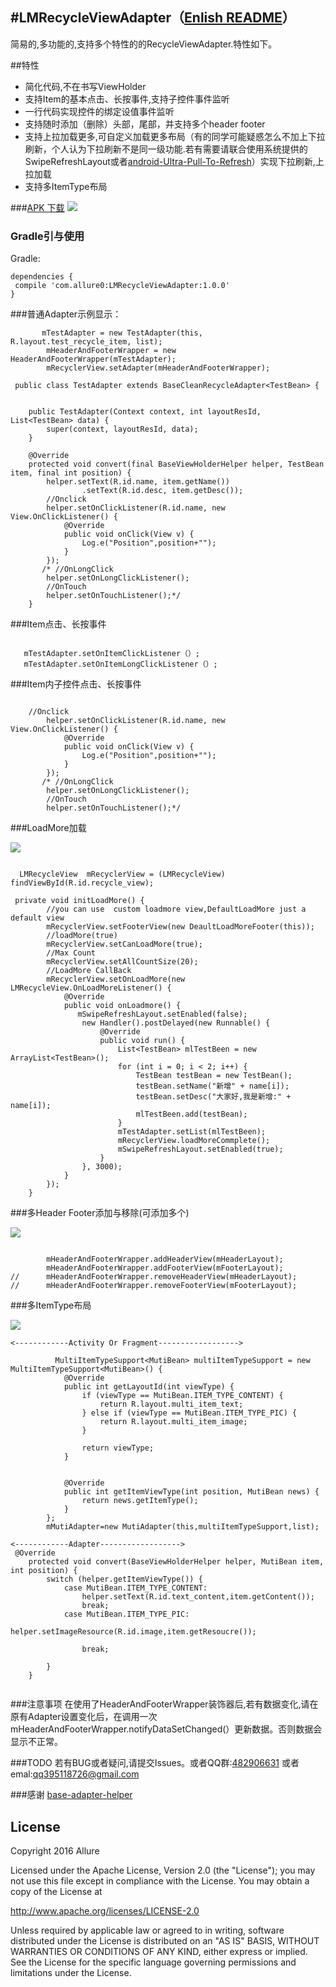 #LMRecycleViewAdapter（[Enlish README](https://github.com/Allure0/LMRecycleAdapter/blob/master/README.md)）
-------------
简易的,多功能的,支持多个特性的的RecycleViewAdapter.特性如下。

##特性

- 简化代码,不在书写ViewHolder
- 支持Item的基本点击、长按事件,支持子控件事件监听
- 一行代码实现控件的绑定设值事件监听
- 支持随时添加（删除）头部，尾部，并支持多个header footer
- 支持上拉加载更多,可自定义加载更多布局（有的同学可能疑惑怎么不加上下拉刷新，个人认为下拉刷新不是同一级功能.若有需要请联合使用系统提供的SwipeRefreshLayout或者[android-Ultra-Pull-To-Refresh](https://github.com/liaohuqiu/android-Ultra-Pull-To-Refresh)）实现下拉刷新,上拉加载
- 支持多ItemType布局

###[APK 下载](https://raw.githubusercontent.com/Allure0/LMRecycleAdapter/master/demo/sample-debug.apk)
![](https://raw.githubusercontent.com/Allure0/LMRecycleAdapter/master/demo/adapter_gif.gif)

### Gradle引与使用
Gradle:  
```
dependencies {
 compile 'com.allure0:LMRecycleViewAdapter:1.0.0'
}
```
###普通Adapter示例显示：

```
       mTestAdapter = new TestAdapter(this, R.layout.test_recycle_item, list);
        mHeaderAndFooterWrapper = new HeaderAndFooterWrapper(mTestAdapter);
        mRecyclerView.setAdapter(mHeaderAndFooterWrapper);
  
 public class TestAdapter extends BaseCleanRecycleAdapter<TestBean> {


    public TestAdapter(Context context, int layoutResId, List<TestBean> data) {
        super(context, layoutResId, data);
    }

    @Override
    protected void convert(final BaseViewHolderHelper helper, TestBean item, final int position) {
        helper.setText(R.id.name, item.getName())
                .setText(R.id.desc, item.getDesc());
        //Onclick
        helper.setOnClickListener(R.id.name, new View.OnClickListener() {
            @Override
            public void onClick(View v) {
                Log.e("Position",position+"");
            }
        });
       /* //OnLongClick
        helper.setOnLongClickListener();
        //OnTouch
        helper.setOnTouchListener();*/
    }

```
###Item点击、长按事件
```

   mTestAdapter.setOnItemClickListener（）;
   mTestAdapter.setOnItemLongClickListener（）;

```
###Item内子控件点击、长按事件
```

    //Onclick
        helper.setOnClickListener(R.id.name, new View.OnClickListener() {
            @Override
            public void onClick(View v) {
                Log.e("Position",position+"");
            }
        });
       /* //OnLongClick
        helper.setOnLongClickListener();
        //OnTouch
        helper.setOnTouchListener();*/

```

###LoadMore加载

![](demo/loadmore.png)

```
       
  LMRecycleView  mRecyclerView = (LMRecycleView) findViewById(R.id.recycle_view);

 private void initLoadMore() {
        //you can use  custom loadmore view,DefaultLoadMore just a default view
        mRecyclerView.setFooterView(new DeaultLoadMoreFooter(this));
        //loadMore(true)
        mRecyclerView.setCanLoadMore(true);
        //Max Count
        mRecyclerView.setAllCountSize(20);
        //LoadMore CallBack
        mRecyclerView.setOnLoadMore(new LMRecycleView.OnLoadMoreListener() {
            @Override
            public void onLoadmore() {
               mSwipeRefreshLayout.setEnabled(false);
                new Handler().postDelayed(new Runnable() {
                    @Override
                    public void run() {
                        List<TestBean> mlTestBeen = new ArrayList<TestBean>();
                        for (int i = 0; i < 2; i++) {
                            TestBean testBean = new TestBean();
                            testBean.setName("新增" + name[i]);
                            testBean.setDesc("大家好,我是新增:" + name[i]);
                            mlTestBeen.add(testBean);
                        }
                        mTestAdapter.setList(mlTestBeen);
                        mRecyclerView.loadMoreCommplete();
                        mSwipeRefreshLayout.setEnabled(true);
                    }
                }, 3000);
            }
        });
    }
```
###多Header Footer添加与移除(可添加多个)

![](normal.png)

```

        mHeaderAndFooterWrapper.addHeaderView(mHeaderLayout);
        mHeaderAndFooterWrapper.addFooterView(mFooterLayout);
//      mHeaderAndFooterWrapper.removeHeaderView(mHeaderLayout);
//      mHeaderAndFooterWrapper.removeFooterView(mFooterLayout);
```
###多ItemType布局

![](demo/muti.png)

```
<------------Activity Or Fragment------------------>

          MultiItemTypeSupport<MutiBean> multiItemTypeSupport = new MultiItemTypeSupport<MutiBean>() {
            @Override
            public int getLayoutId(int viewType) {
                if (viewType == MutiBean.ITEM_TYPE_CONTENT) {
                    return R.layout.multi_item_text;
                } else if (viewType == MutiBean.ITEM_TYPE_PIC) {
                    return R.layout.multi_item_image;
                }

                return viewType;
            }


            @Override
            public int getItemViewType(int position, MutiBean news) {
                return news.getItemType();
            }
        };
        mMutiAdapter=new MutiAdapter(this,multiItemTypeSupport,list);
        
<------------Adapter------------------>
 @Override
    protected void convert(BaseViewHolderHelper helper, MutiBean item, int position) {
        switch (helper.getItemViewType()) {
            case MutiBean.ITEM_TYPE_CONTENT:
                helper.setText(R.id.text_content,item.getContent());
                break;
            case MutiBean.ITEM_TYPE_PIC:
                helper.setImageResource(R.id.image,item.getResoucre());

                break;

        }
    }    
        
```
###注意事项
在使用了HeaderAndFooterWrapper装饰器后,若有数据变化,请在原有Adapter设置变化后，在调用一次mHeaderAndFooterWrapper.notifyDataSetChanged(）更新数据。否则数据会显示不正常。

###TODO
若有BUG或者疑问,请提交Issues。或者QQ群:[482906631]()
或者emal:[qq395118726@gmail.com]()

###感谢
[base-adapter-helper](https://github.com/JoanZapata/base-adapter-helper)


## License
Copyright 2016 Allure

Licensed under the Apache License, Version 2.0 (the "License");
you may not use this file except in compliance with the License.
You may obtain a copy of the License at

   http://www.apache.org/licenses/LICENSE-2.0

Unless required by applicable law or agreed to in writing, software
distributed under the License is distributed on an "AS IS" BASIS,
WITHOUT WARRANTIES OR CONDITIONS OF ANY KIND, either express or implied.
See the License for the specific language governing permissions and
limitations under the License.

